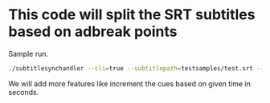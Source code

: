 # This code will split the SRT subtitles based on adbreak points
Sample run.
```bash
./subtitlesynchandler --cli=true --subtitlepath=testsamples/test.srt --ads="00:10:11:01,00:15:10:02,00:20:10:02" --fps=29.97
```
We will add more features like increment the cues based on given time in seconds.
